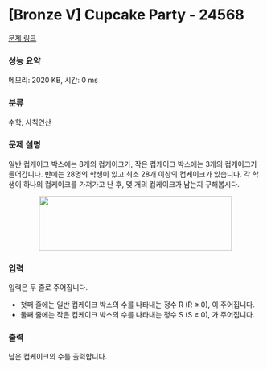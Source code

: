 # [Bronze V] Cupcake Party - 24568 

[문제 링크](https://www.acmicpc.net/problem/24568) 

### 성능 요약

메모리: 2020 KB, 시간: 0 ms

### 분류

수학, 사칙연산

### 문제 설명

<p>일반 컵케이크 박스에는 8개의 컵케이크가, 작은 컵케이크 박스에는 3개의 컵케이크가 들어갑니다. 반에는 28명의 학생이 있고 최소 28개 이상의 컵케이크가 있습니다. 각 학생이 하나의 컵케이크를 가져가고 난 후, 몇 개의 컵케이크가 남는지 구해봅시다.</p>

<p style="text-align: center;"><img alt="" src="https://upload.acmicpc.net/8ade8b89-bc7a-4438-a7fe-dad6f604a66d/-/preview/" style="width: 383px; height: 108px;"></p>

### 입력 

 <p>입력은 두 줄로 주어집니다.</p>

<ul>
	<li>첫째 줄에는 일반 컵케이크 박스의 수를 나타내는 정수 R (R ≥ 0), 이 주어집니다.</li>
	<li>둘째 줄에는 작은 컵케이크 박스의 수를 나타내는 정수 S (S ≥ 0), 가 주어집니다.</li>
</ul>

### 출력 

 <p>남은 컵케이크의 수를 출력합니다.</p>

